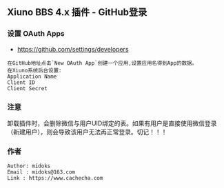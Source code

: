 
Xiuno BBS 4.x 插件 - GitHub登录
------------------

### 设置 OAuth Apps
- https://github.com/settings/developers
```
在GitHub地址点击`New OAuth App`创建一个应用,设置应用名得到App的数据。
在Xiuno系统后台设置:
Application Name
Client ID
Client Secret
```

### 注意
卸载插件时，会删除微信与用户UID绑定的表。如果有用户是直接使用微信登录（新建用户），则会导致该用户无法再正常登录。切记！！！


### 作者
```
Author: midoks
Email : midoks@163.com
Link : https://www.cachecha.com
```
